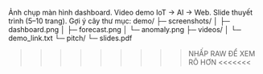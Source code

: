 Ảnh chụp màn hình dashboard.
Video demo IoT → AI → Web.
Slide thuyết trình (5–10 trang).
Gợi ý cây thư mục:
demo/
├─ screenshots/
│  ├─ dashboard.png
│  ├─ forecast.png
│  └─ anomaly.png
├─ videos/
│  └─ demo_link.txt
└─ pitch/
   └─ slides.pdf
>>>>>>>>> NHẤP RAW ĐỂ XEM RÕ HƠN <<<<<<<
